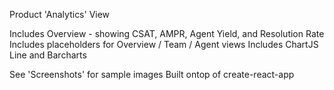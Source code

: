 
Product 'Analytics' View

Includes Overview - showing CSAT, AMPR, Agent Yield, and Resolution Rate
Includes placeholders for Overview / Team / Agent views
Includes ChartJS Line and Barcharts

See 'Screenshots' for sample images
Built ontop of create-react-app